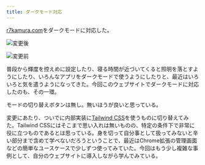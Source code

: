 ```yaml
---
title: ダークモード対応
---
```

[r7kamura.com](https://r7kamura.com/)をダークモードに対応した。

![](https://lh5.googleusercontent.com/vHVwO_ntyLDK9wCLcaixMnGFCzkb84AJc32_3Jo-5WQPYpJ-iSxn-lGwseSvGRWmyUIctyu7CheUrtqzKqerytjmaakQg1YFCcPTW7opucSZ-CgGHqTGwVtSqZd0QxMqQz5v1zQ4IjFoHYmfvLMJWwr6bQ-wvyO2LgflsVwCTZfFHt7MPycrft1T "変更後")

![](https://lh3.googleusercontent.com/7oCqNgJgvlYNhEDbOTar8Kue9O8Svo_uVs43umjlJaAYFpeiYSJI3LjhqPlJtTWIBOJM3N7mqNf8AmY3Tv6kh13QeQWiMZ8KwW30X6tX0wxwDrnoe2TsiVafGbbYlEAE6Fixfmpa_RPSJUkSCc6PLInGET9pe_UsuR0BtM_IsNH6gGFOZPp45lU- "変更前")

普段から輝度を控えめに設定したり、寝る時間が近づいてくると照明を落とすようにしたり、いろんなアプリをダークモードで使うようにしたりと、最近はいろいろと気を遣うようになってきた。今回このウェブサイトでダークモードに対応したのも、その一環。

モードの切り替えボタンは無し。無いほうが良いと思っている。

変更にあたり、ついでに内部実装に[Tailwind CSS](https://tailwindcss.com/)を使うものに切り替えてみた。Tailwind CSSにはそこまで思い入れは無いものの、特定の条件下で非常に役に立つものであるとは思っている。身を切って自分事として扱ってみないと辛い部分まで含めて学べないだろうということで、最近はChrome拡張の管理画面などの簡単なユースケースで少しずつ使ってみていた。今回はもう少し複雑な事例として、自分のウェブサイトに導入しながら学んでみている。
